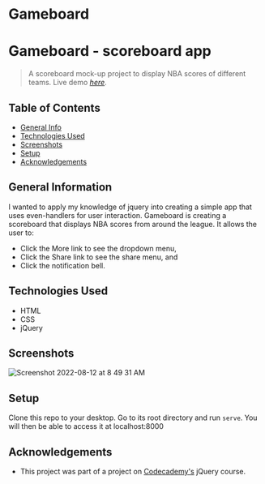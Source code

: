 # Gameboard

# Gameboard - scoreboard app
> A scoreboard mock-up project to display NBA scores of different teams. 
> Live demo [_here_](https://impriyashankar.github.io/Gameboard/). <!-- If you have the project hosted somewhere, include the link here. -->

## Table of Contents
* [General Info](#general-information)
* [Technologies Used](#technologies-used)
* [Screenshots](#screenshots)
* [Setup](#setup)
* [Acknowledgements](#acknowledgements)


## General Information
I wanted to apply my knowledge of jquery into creating a simple app that uses even-handlers for user interaction.
Gameboard is creating a scoreboard that displays NBA scores from around the league. 
It allows the user to:
- Click the More link to see the dropdown menu, 
- Click the Share link to see the share menu, and
- Click the notification bell.


## Technologies Used
- HTML
- CSS
- jQuery


## Screenshots
![Screenshot 2022-08-12 at 8 49 31 AM](https://user-images.githubusercontent.com/20161096/184300018-69b72b0b-8ef7-4021-ad39-56acff4c10fa.png)



## Setup

Clone this repo to your desktop. Go to its root directory and run `serve`. You will then be able to access it at localhost:8000



## Acknowledgements

- This project was part of a project on [Codecademy's](https://www.codecademy.com) jQuery course.


<!-- Optional -->
<!-- ## License -->
<!-- This project is open source and available under the [... License](). -->

<!-- You don't have to include all sections - just the one's relevant to your project -->
